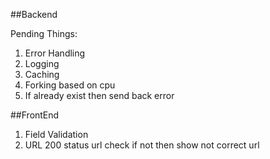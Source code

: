 ##Backend

Pending Things:
1. Error Handling
2. Logging
3. Caching
4. Forking based on cpu
5. If already exist then send back error


##FrontEnd
1. Field Validation
2. URL 200 status url check if not then show not correct url